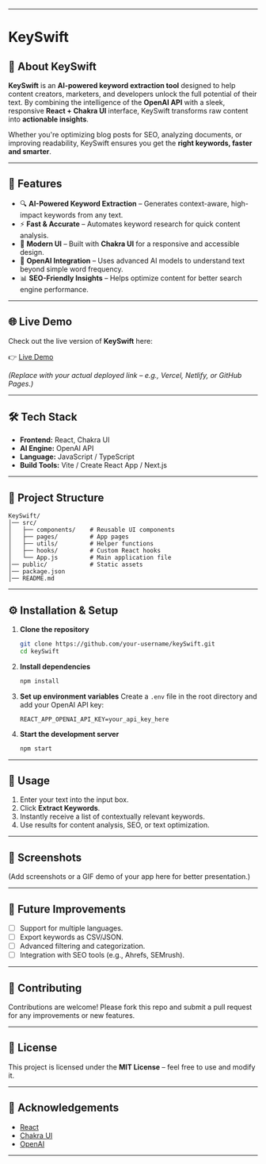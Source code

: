 
---

# KeySwift

## 🔎 About KeySwift

**KeySwift** is an **AI-powered keyword extraction tool** designed to help content creators, marketers, and developers unlock the full potential of their text. By combining the intelligence of the **OpenAI API** with a sleek, responsive **React + Chakra UI** interface, KeySwift transforms raw content into **actionable insights**.

Whether you're optimizing blog posts for SEO, analyzing documents, or improving readability, KeySwift ensures you get the **right keywords, faster and smarter**.

---

## 🚀 Features

* 🔍 **AI-Powered Keyword Extraction** – Generates context-aware, high-impact keywords from any text.
* ⚡ **Fast & Accurate** – Automates keyword research for quick content analysis.
* 🎨 **Modern UI** – Built with **Chakra UI** for a responsive and accessible design.
* 🤖 **OpenAI Integration** – Uses advanced AI models to understand text beyond simple word frequency.
* 📊 **SEO-Friendly Insights** – Helps optimize content for better search engine performance.

---

## 🌐 Live Demo

Check out the live version of **KeySwift** here:

👉 [Live Demo](https://your-deployment-link.com)

*(Replace with your actual deployed link – e.g., Vercel, Netlify, or GitHub Pages.)*

---

## 🛠️ Tech Stack

* **Frontend:** React, Chakra UI
* **AI Engine:** OpenAI API
* **Language:** JavaScript / TypeScript
* **Build Tools:** Vite / Create React App / Next.js

---

## 📂 Project Structure

```
KeySwift/
│── src/
│   ├── components/    # Reusable UI components
│   ├── pages/         # App pages
│   ├── utils/         # Helper functions
│   ├── hooks/         # Custom React hooks
│   └── App.js         # Main application file
│── public/            # Static assets
│── package.json
│── README.md
```

---

## ⚙️ Installation & Setup

1. **Clone the repository**

   ```bash
   git clone https://github.com/your-username/keySwift.git
   cd keySwift
   ```

2. **Install dependencies**

   ```bash
   npm install
   ```

3. **Set up environment variables**
   Create a `.env` file in the root directory and add your OpenAI API key:

   ```env
   REACT_APP_OPENAI_API_KEY=your_api_key_here
   ```

4. **Start the development server**

   ```bash
   npm start
   ```

---

## 📖 Usage

1. Enter your text into the input box.
2. Click **Extract Keywords**.
3. Instantly receive a list of contextually relevant keywords.
4. Use results for content analysis, SEO, or text optimization.

---

## 📸 Screenshots

(Add screenshots or a GIF demo of your app here for better presentation.)

---

## 🌟 Future Improvements

* [ ] Support for multiple languages.
* [ ] Export keywords as CSV/JSON.
* [ ] Advanced filtering and categorization.
* [ ] Integration with SEO tools (e.g., Ahrefs, SEMrush).

---

## 🤝 Contributing

Contributions are welcome! Please fork this repo and submit a pull request for any improvements or new features.

---

## 📜 License

This project is licensed under the **MIT License** – feel free to use and modify it.

---

## 🙌 Acknowledgements

* [React](https://react.dev/)
* [Chakra UI](https://chakra-ui.com/)
* [OpenAI](https://platform.openai.com/)

---
